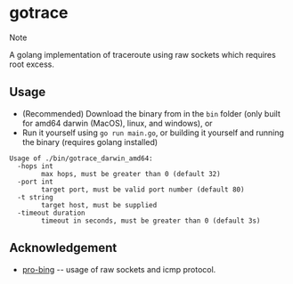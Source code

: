 # gotrace

> [!NOTE]
> A golang implementation of traceroute using raw sockets which requires root excess.

## Usage

* (Recommended) Download the binary from in the `bin` folder (only built for amd64 darwin (MacOS), linux, and windows), or
* Run it yourself using `go run main.go`, or building it yourself and running the binary (requires golang installed)

```text
Usage of ./bin/gotrace_darwin_amd64:
  -hops int
        max hops, must be greater than 0 (default 32)
  -port int
        target port, must be valid port number (default 80)
  -t string
        target host, must be supplied
  -timeout duration
        timeout in seconds, must be greater than 0 (default 3s)
```

## Acknowledgement

* [pro-bing](https://github.com/prometheus-community/pro-bing/blob/main/ping.go) -- usage of raw sockets and icmp protocol.
